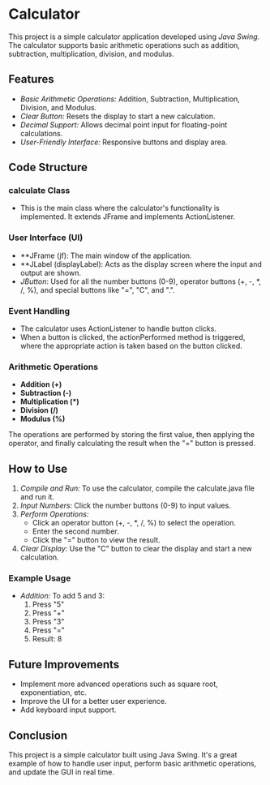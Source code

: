 

# Calculator

This project is a simple calculator application developed using *Java Swing*. The calculator supports basic arithmetic operations such as addition, subtraction, multiplication, division, and modulus.

## Features

- *Basic Arithmetic Operations:* Addition, Subtraction, Multiplication, Division, and Modulus.
- *Clear Button:* Resets the display to start a new calculation.
- *Decimal Support:* Allows decimal point input for floating-point calculations.
- *User-Friendly Interface:* Responsive buttons and display area.

## Code Structure

### calculate Class

- This is the main class where the calculator's functionality is implemented. It extends JFrame and implements ActionListener.

### User Interface (UI)

- **JFrame (jf): The main window of the application.
- **JLabel (displayLabel): Acts as the display screen where the input and output are shown.
- *JButton*: Used for all the number buttons (0-9), operator buttons (+, -, *, /, %), and special buttons like "=", "C", and ".".

### Event Handling

- The calculator uses ActionListener to handle button clicks.
- When a button is clicked, the actionPerformed method is triggered, where the appropriate action is taken based on the button clicked.

### Arithmetic Operations

- **Addition (+)**
- **Subtraction (-)**
- **Multiplication (*)**
- **Division (/)**
- **Modulus (%)**

The operations are performed by storing the first value, then applying the operator, and finally calculating the result when the "=" button is pressed.

## How to Use

1. *Compile and Run:* To use the calculator, compile the calculate.java file and run it.
2. *Input Numbers:* Click the number buttons (0-9) to input values.
3. *Perform Operations:*
   - Click an operator button (+, -, *, /, %) to select the operation.
   - Enter the second number.
   - Click the "=" button to view the result.
4. *Clear Display:* Use the "C" button to clear the display and start a new calculation.

### Example Usage

- *Addition:* To add 5 and 3:
  1. Press "5"
  2. Press "+"
  3. Press "3"
  4. Press "="
  5. Result: 8

## Future Improvements

- Implement more advanced operations such as square root, exponentiation, etc.
- Improve the UI for a better user experience.
- Add keyboard input support.

## Conclusion

This project is a simple calculator built using Java Swing. It's a great example of how to handle user input, perform basic arithmetic operations, and update the GUI in real time.
